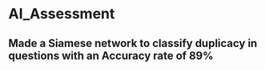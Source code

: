 # AI_Assessment
## Made a Siamese network to classify duplicacy in questions with an Accuracy rate of 89%

